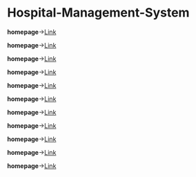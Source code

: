 # Hospital-Management-System

**homepage**->[Link](https://github.com/AnvethaHM4/Hospital-Management-System/tree/master/HospitalWebApp11/E1.png)

**homepage**->[Link](https://github.com/AnvethaHM4/Hospital-Management-System/tree/master/HospitalWebApp11/E1.png)

**homepage**->[Link](https://github.com/AnvethaHM4/Hospital-Management-System/tree/master/HospitalWebApp11/E1.png)

**homepage**->[Link](https://github.com/AnvethaHM4/Hospital-Management-System/tree/master/HospitalWebApp11/E1.png)

**homepage**->[Link](https://github.com/AnvethaHM4/Hospital-Management-System/tree/master/HospitalWebApp11/E1.png)

**homepage**->[Link](https://github.com/AnvethaHM4/Hospital-Management-System/tree/master/HospitalWebApp11/E1.png)

**homepage**->[Link](https://github.com/AnvethaHM4/Hospital-Management-System/tree/master/HospitalWebApp11/E1.png)

**homepage**->[Link](https://github.com/AnvethaHM4/Hospital-Management-System/tree/master/HospitalWebApp11/E1.png)

**homepage**->[Link](https://github.com/AnvethaHM4/Hospital-Management-System/tree/master/HospitalWebApp11/E1.png)

**homepage**->[Link](https://github.com/AnvethaHM4/Hospital-Management-System/tree/master/HospitalWebApp11/E1.png)

**homepage**->[Link](https://github.com/AnvethaHM4/Hospital-Management-System/tree/master/HospitalWebApp11/E1.png)
